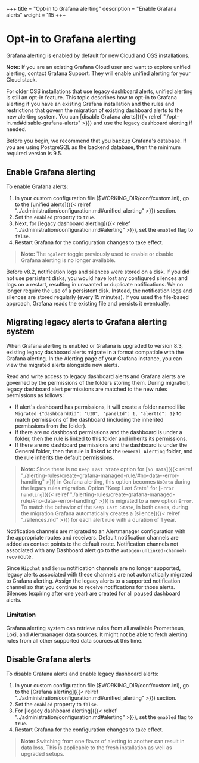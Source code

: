 +++
title = "Opt-in to Grafana alerting"
description = "Enable Grafana alerts"
weight = 115
+++

# Opt-in to Grafana alerting

Grafana alerting is enabled by default for new Cloud and OSS installations.

**Note:** If you are an existing Grafana Cloud user and want to explore unified alerting, contact Grafana Support. They will enable unified alerting for your Cloud stack.

For older OSS installations that use legacy dashboard alerts, unified alerting is still an opt-in feature. This topic describes how to opt-in to Grafana alerting if you have an existing Grafana installation and the rules and restrictions that govern the migration of existing dashboard alerts to the new alerting system. You can [disable Grafana alerts]({{< relref "./opt-in.md#disable-grafana-alerts" >}}) and use the legacy dashboard alerting if needed.

Before you begin, we recommend that you backup Grafana's database. If you are using PostgreSQL as the backend database, then the minimum required version is 9.5.

## Enable Grafana alerting

To enable Grafana alerts:

1. In your custom configuration file ($WORKING_DIR/conf/custom.ini), go to the [unified alerts]({{< relref "../administration/configuration.md#unified_alerting" >}}) section.
2. Set the `enabled` property to `true`.
3. Next, for [legacy dashboard alerting]({{< relref "../administration/configuration.md#alerting" >}}), set the `enabled` flag to `false`.
4. Restart Grafana for the configuration changes to take effect.

> **Note:** The `ngalert` toggle previously used to enable or disable Grafana alerting is no longer available.

Before v8.2, notification logs and silences were stored on a disk. If you did not use persistent disks, you would have lost any configured silences and logs on a restart, resulting in unwanted or duplicate notifications. We no longer require the use of a persistent disk. Instead, the notification logs and silences are stored regularly (every 15 minutes). If you used the file-based approach, Grafana reads the existing file and persists it eventually.

## Migrating legacy alerts to Grafana alerting system

When Grafana alerting is enabled or Grafana is upgraded to version 8.3, existing legacy dashboard alerts migrate in a format compatible with the Grafana alerting. In the Alerting page of your Grafana instance, you can view the migrated alerts alongside new alerts.

Read and write access to legacy dashboard alerts and Grafana alerts are governed by the permissions of the folders storing them. During migration, legacy dashboard alert permissions are matched to the new rules permissions as follows:

- If alert's dashboard has permissions, it will create a folder named like `Migrated {"dashboardUid": "UID", "panelId": 1, "alertId": 1}` to match permissions of the dashboard (including the inherited permissions from the folder).
- If there are no dashboard permissions and the dashboard is under a folder, then the rule is linked to this folder and inherits its permissions.
- If there are no dashboard permissions and the dashboard is under the General folder, then the rule is linked to the `General Alerting` folder, and the rule inherits the default permissions.

> **Note:** Since there is no `Keep Last State` option for [`No Data`]({{< relref "./alerting-rules/create-grafana-managed-rule/#no-data--error-handling" >}}) in Grafana alerting, this option becomes `NoData` during the legacy rules migration. Option "Keep Last State" for [`Error handling`]({{< relref "./alerting-rules/create-grafana-managed-rule/#no-data--error-handling" >}}) is migrated to a new option `Error`. To match the behavior of the `Keep Last State`, in both cases, during the migration Grafana automatically creates a [silence]({{< relref "./silences.md" >}}) for each alert rule with a duration of 1 year.

Notification channels are migrated to an Alertmanager configuration with the appropriate routes and receivers. Default notification channels are added as contact points to the default route. Notification channels not associated with any Dashboard alert go to the `autogen-unlinked-channel-recv` route.

Since `Hipchat` and `Sensu` notification channels are no longer supported, legacy alerts associated with these channels are not automatically migrated to Grafana alerting. Assign the legacy alerts to a supported notification channel so that you continue to receive notifications for those alerts.
Silences (expiring after one year) are created for all paused dashboard alerts.

### Limitation

Grafana alerting system can retrieve rules from all available Prometheus, Loki, and Alertmanager data sources. It might not be able to fetch alerting rules from all other supported data sources at this time.

## Disable Grafana alerts

To disable Grafana alerts and enable legacy dashboard alerts:

1. In your custom configuration file ($WORKING_DIR/conf/custom.ini), go to the [Grafana alerting]({{< relref "../administration/configuration.md#unified_alerting" >}}) section.
1. Set the `enabled` property to `false`.
1. For [legacy dashboard alerting]({{< relref "../administration/configuration.md#alerting" >}}), set the `enabled` flag to `true`.
1. Restart Grafana for the configuration changes to take effect.

> **Note:** Switching from one flavor of alerting to another can result in data loss. This is applicable to the fresh installation as well as upgraded setups.
